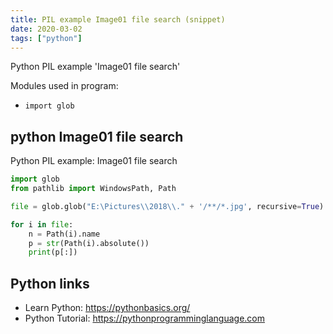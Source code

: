 ```yaml
---
title: PIL example Image01 file search (snippet)
date: 2020-03-02
tags: ["python"]
---
```

Python PIL example 'Image01 file search'


Modules used in program: 
* `import glob`

## python Image01 file search

Python PIL example: Image01 file search

```python
import glob
from pathlib import WindowsPath, Path

file = glob.glob("E:\Pictures\\2018\\." + '/**/*.jpg', recursive=True)

for i in file:
    n = Path(i).name
    p = str(Path(i).absolute())
    print(p[:])

```

## Python links

- Learn Python: https://pythonbasics.org/
- Python Tutorial: https://pythonprogramminglanguage.com
